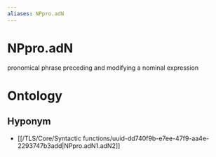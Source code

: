 ```yaml
---
aliases: NPpro.adN
---
```

# NPpro.adN

pronomical phrase preceding and modifying a nominal expression
# Ontology

## Hyponym
- [[/TLS/Core/Syntactic functions/uuid-dd740f9b-e7ee-47f9-aa4e-2293747b3add|NPpro.adN1.adN2]]